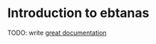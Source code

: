 # Introduction to ebtanas

TODO: write [great documentation](http://jacobian.org/writing/what-to-write/)
